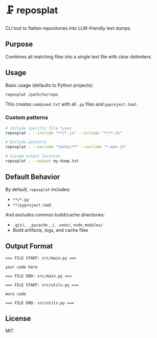 # 🗜️ reposplat

CLI tool to flatten repositories into LLM-friendly text dumps.

## Purpose

Combines all matching files into a single text file with clear delimiters.

## Usage

Basic usage (defaults to Python projects):

```bash
reposplat /path/to/repo
```

This creates `combined.txt` with all `.py` files and `pyproject.toml`.

### Custom patterns

```bash
# Include specific file types
reposplat . --include "**/*.js" --include "**/*.ts"

# Exclude patterns
reposplat . --exclude "tests/**" --exclude "*.min.js"

# Custom output location
reposplat . --output my-dump.txt
```

## Default Behavior

By default, `reposplat` includes:
- `**/*.py`
- `**/pyproject.toml`

And excludes common build/cache directories:
- `.git/`, `__pycache__/`, `.venv/`, `node_modules/`
- Build artifacts, logs, and cache files

## Output Format

```
=== FILE START: src/main.py ===

your code here

=== FILE END: src/main.py ===

=== FILE START: src/utils.py ===

more code

=== FILE END: src/utils.py ===
```

## License

MIT
